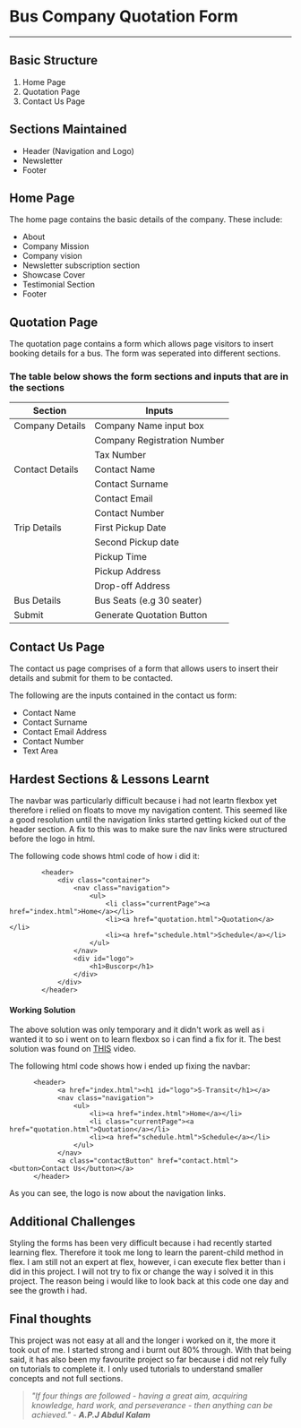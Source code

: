 # Bus Company Quotation Form
---
## Basic Structure
1. Home Page
2. Quotation Page
3. Contact Us Page

## Sections Maintained

* Header (Navigation and Logo)
* Newsletter
* Footer

## Home Page

The home page contains the basic details of the company. These include:
 * About
 * Company Mission
 * Company vision
 * Newsletter subscription section
 * Showcase Cover
 * Testimonial Section
 * Footer

## Quotation Page

The quotation page contains a form which allows page visitors to insert booking details for a bus. The form was seperated into different sections. 

### The table below shows the form sections and inputs that are in the sections
| Section | Inputs |
| ----------- | ----------- |
| Company Details | Company Name input box |
|  | Company Registration Number |
|  | Tax Number |
| Contact Details | Contact Name |
|  | Contact Surname |
|  | Contact Email |
|  | Contact Number |
| Trip Details | First Pickup Date |
|  | Second Pickup date |
|  | Pickup Time |
|  | Pickup Address |
|  | Drop-off Address |
| Bus Details | Bus Seats (e.g 30 seater) |
| Submit | Generate Quotation Button |

## Contact Us Page

The contact us page comprises of a form that allows users to insert their details and submit for them to be contacted.

The following are the inputs contained in the contact us form:
* Contact Name
* Contact Surname
* Contact Email Address
* Contact Number
* Text Area

## Hardest Sections & Lessons Learnt

The navbar was particularly difficult because i had not leartn flexbox yet therefore i relied on floats to move my navigation content. This seemed like a good resolution until the navigation links started getting kicked out of the header section. A fix to this was to make sure the nav links were structured before the logo in html. 

The following code shows html code of how i did it:
```
        <header>
            <div class="container">
                <nav class="navigation">
                    <ul>
                        <li class="currentPage"><a href="index.html">Home</a></li>
                        <li><a href="quotation.html">Quotation</a></li>
                        <li><a href="schedule.html">Schedule</a></li>
                    </ul>
                </nav>
                <div id="logo">
                    <h1>Buscorp</h1>
                </div>
            </div>
        </header>
```

#### Working Solution

The above solution was only temporary and it didn't work as well as i wanted it to so i went on to learn flexbox so i can find a fix for it. The best solution was found on [THIS](https://www.youtube.com/watch?v=PwWHL3RyQgk&t=494s) video. 

The following html code shows how i ended up fixing the navbar:
```
      <header>
            <a href="index.html"><h1 id="logo">S-Transit</h1></a>
            <nav class="navigation">
                <ul>
                    <li><a href="index.html">Home</a></li>
                    <li class="currentPage"><a href="quotation.html">Quotation</a></li>
                    <li><a href="schedule.html">Schedule</a></li>
                </ul>
            </nav>   
            <a class="contactButton" href="contact.html"><button>Contact Us</button></a>        
      </header>  
```

As you can see, the logo is now about the navigation links.

## Additional Challenges

Styling the forms has been very difficult because i had recently started learning flex. Therefore it took me long to learn the parent-child method in flex. I am still not an expert at flex, however, i can execute flex better than i did in this project. I will not try to fix or change the way i solved it in this project. The reason being i would like to look back at this code one day and see the growth i had.

## Final thoughts

This project was not easy at all and the longer i worked on it, the more it took out of me. I started strong and i burnt out 80% through. With that being said, it has also been my favourite project so far because i did not rely fully on tutorials to complete it. I only used tutorials to understand smaller concepts and not full sections. 

> *"If four things are followed - having a great aim, acquiring knowledge, hard work, and perseverance - then anything can be achieved."* - ***A.P.J Abdul Kalam***

